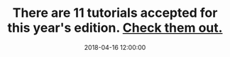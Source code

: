 ---
title: There are 11 tutorials accepted for this year's edition. <a href="https://modelsconf2018.github.io/program/tutorials/">Check them out.</a>
date: 2018-04-16 12:00:00
---